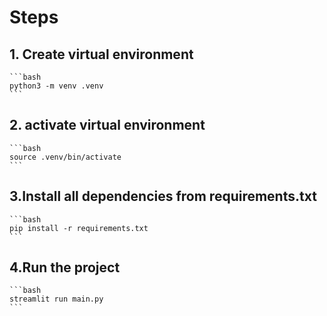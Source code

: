 # Steps

## 1. Create virtual environment

    ```bash
    python3 -m venv .venv
    ```

## 2. activate virtual environment

    ```bash
    source .venv/bin/activate
    ```

## 3.Install all dependencies from requirements.txt

    ```bash
    pip install -r requirements.txt
    ```

## 4.Run the project

    ```bash
    streamlit run main.py
    ```

